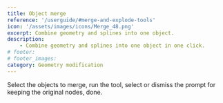 ```yaml
---
title: Object merge
reference: '/userguide/#merge-and-explode-tools'
icon: '/assets/images/icons/Merge_48.png'
excerpt: Combine geometry and splines into one object.
description:
    - Combine geometry and splines into one object in one click.
# footer:
# footer_images:
category: Geometry modification
---
```


Select the objects to merge, run the tool, select or dismiss the prompt for keeping the original nodes, done.
